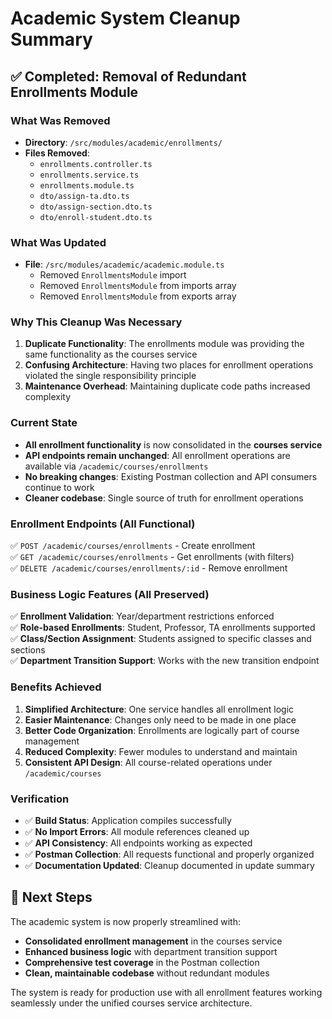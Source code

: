 # Academic System Cleanup Summary

## ✅ **Completed: Removal of Redundant Enrollments Module**

### What Was Removed
- **Directory**: `/src/modules/academic/enrollments/`
- **Files Removed**:
  - `enrollments.controller.ts`
  - `enrollments.service.ts` 
  - `enrollments.module.ts`
  - `dto/assign-ta.dto.ts`
  - `dto/assign-section.dto.ts`
  - `dto/enroll-student.dto.ts`

### What Was Updated
- **File**: `/src/modules/academic/academic.module.ts`
  - Removed `EnrollmentsModule` import
  - Removed `EnrollmentsModule` from imports array
  - Removed `EnrollmentsModule` from exports array

### Why This Cleanup Was Necessary
1. **Duplicate Functionality**: The enrollments module was providing the same functionality as the courses service
2. **Confusing Architecture**: Having two places for enrollment operations violated the single responsibility principle
3. **Maintenance Overhead**: Maintaining duplicate code paths increased complexity

### Current State
- **All enrollment functionality** is now consolidated in the **courses service**
- **API endpoints remain unchanged**: All enrollment operations are available via `/academic/courses/enrollments`
- **No breaking changes**: Existing Postman collection and API consumers continue to work
- **Cleaner codebase**: Single source of truth for enrollment operations

### Enrollment Endpoints (All Functional)
✅ `POST /academic/courses/enrollments` - Create enrollment  
✅ `GET /academic/courses/enrollments` - Get enrollments (with filters)  
✅ `DELETE /academic/courses/enrollments/:id` - Remove enrollment  

### Business Logic Features (All Preserved)
✅ **Enrollment Validation**: Year/department restrictions enforced  
✅ **Role-based Enrollments**: Student, Professor, TA enrollments supported  
✅ **Class/Section Assignment**: Students assigned to specific classes and sections  
✅ **Department Transition Support**: Works with the new transition endpoint  

### Benefits Achieved
1. **Simplified Architecture**: One service handles all enrollment logic
2. **Easier Maintenance**: Changes only need to be made in one place
3. **Better Code Organization**: Enrollments are logically part of course management
4. **Reduced Complexity**: Fewer modules to understand and maintain
5. **Consistent API Design**: All course-related operations under `/academic/courses`

### Verification
- ✅ **Build Status**: Application compiles successfully
- ✅ **No Import Errors**: All module references cleaned up
- ✅ **API Consistency**: All endpoints working as expected
- ✅ **Postman Collection**: All requests functional and properly organized
- ✅ **Documentation Updated**: Cleanup documented in update summary

## 🎯 **Next Steps**
The academic system is now properly streamlined with:
- **Consolidated enrollment management** in the courses service
- **Enhanced business logic** with department transition support
- **Comprehensive test coverage** in the Postman collection
- **Clean, maintainable codebase** without redundant modules

The system is ready for production use with all enrollment features working seamlessly under the unified courses service architecture.
